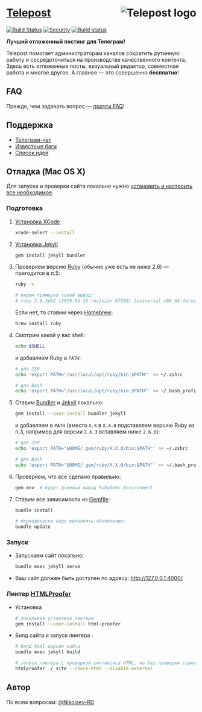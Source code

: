 # [Telepost](https://telepost.me/) <img src="https://app.telepost.me/assets/favicons/icon-194x194.png" alt="Telepost logo" align="right" />
[![Build Status](https://travis-ci.com/Telepost-me/telepost-me.github.io.svg?branch=master)](https://travis-ci.com/Telepost-me/telepost-me.github.io)
[![Security](https://hakiri.io/github/Telepost-me/telepost-me.github.io/master.svg)](https://hakiri.io/github/Telepost-me/telepost-me.github.io/master)
[![Build status](https://ci.appveyor.com/api/projects/status/fae40em4uff3avkp/branch/master?svg=true)](https://ci.appveyor.com/project/nikolaev-rd/telepost-me-github-io/branch/master)


**Лучший отложенный постинг для Телеграм!**

Telepost помогает администраторам каналов сократить рутинную работу и сосредоточиться на производстве качественного контента. Здесь есть отложенные посты, визуальный редактор, совместная работа и многое другое. А главное — это совершенно **бесплатно**!

## FAQ
Прежде, чем задавать вопрос — [прочти FAQ](https://telepost-me.github.io/faq)!

## Поддержка
* [Телеграм-чат](https://t.me/joinchat/KL_EBhbpHVuFmf_LDAHmTQ)
* [Известные баги](https://github.com/Telepost-me/support/issues?q=is%3Aissue+is%3Aopen+label%3Abug)
* [Список идей](https://github.com/Telepost-me/support/issues?q=is%3Aissue+is%3Aopen+label%3Aidea)

## Отладка (Mac OS X)

Для запуска и проверки сайта локально нужно [установить и настроить все необходимое](https://docs.github.com/en/github/working-with-github-pages/testing-your-github-pages-site-locally-with-jekyll).

### Подготовка

1. [Установка XCode](https://developer.apple.com/xcode/)
   ```bash
   xcode-select --install
   ```

2. [Установка Jekyll](https://jekyllrb.com/docs/installation/macos/)
   ```bash
   gem install jekyll bundler
   ```

3. Проверяем версию [Ruby](https://www.ruby-lang.org/) (обычно уже есть не ниже 2.6) — пригодится в п.5:
   ```bash
   ruby -v

   # видим примерно такой вывод:
   # ruby 2.6.3p62 (2019-04-16 revision 67580) [universal.x86_64-darwin19]
   ```
   Если нет, то ставим через [Homebrew](https://brew.sh):
   ```bash
   brew install ruby
   ```

4. Смотрим какой у вас shell:
   ```bash
   echo $SHELL
   ```
   и добавляем Ruby в `PATH`:
   ```bash
   # для ZSH
   echo 'export PATH="/usr/local/opt/ruby/bin:$PATH"' >> ~/.zshrc

   # для Bash
   echo 'export PATH="/usr/local/opt/ruby/bin:$PATH"' >> ~/.bash_profile
   ```

5. Ставим [Bundler](https://bundler.io) и [Jekyll](https://jekyllrb.com) локально:
   ```bash
   gem install --user-install bundler jekyll
   ```
   и добавляем в `PATH` (вместо `X.X` в `X.X.0` подставляем версию Ruby из п.3, например для версии `2.6.3` вставляем ниже `2.6.0`):
   ```bash
   # для ZSH
   echo 'export PATH="$HOME/.gem/ruby/X.X.0/bin:$PATH"' >> ~/.zshrc

   # для Bash
   echo 'export PATH="$HOME/.gem/ruby/X.X.0/bin:$PATH"' >> ~/.bash_profile
   ```

6. Проверяем, что все сделано правильно:
   ```bash
   gem env  # будет длинный вывод RubyGems Environment
   ```

7. Ставим все зависимости из [Gemfile](Gemfile):
   ```bash
   bundle install
   
   # периодически надо выполнять обновление:
   bundle update
   ```

### Запуск

* Запускаем сайт локально:
  ```bash
  bundle exec jekyll serve
  ```

* Ваш сайт должен быть доступен по адресу: http://127.0.0.1:4000/

### Линтер [HTMLProofer](https://github.com/gjtorikian/html-proofer)

* Установка 
  ```bash
  # локальная установка линтера
  gem install --user-install html-proofer
  ```

* Билд сайта и запуск линтера :
  ```bash
  # билд html-версии сайта
  bundle exec jekyll build
  
  # запуск линтера с проверкой синтаксиса HTML, но без проверки ссылок на внешние ресурсы
  htmlproofer ./_site --check-html --disable-external
  ```

## Автор
По всем вопросам: [@Nikolaev-RD](https://github.com/nikolaev-rd)
